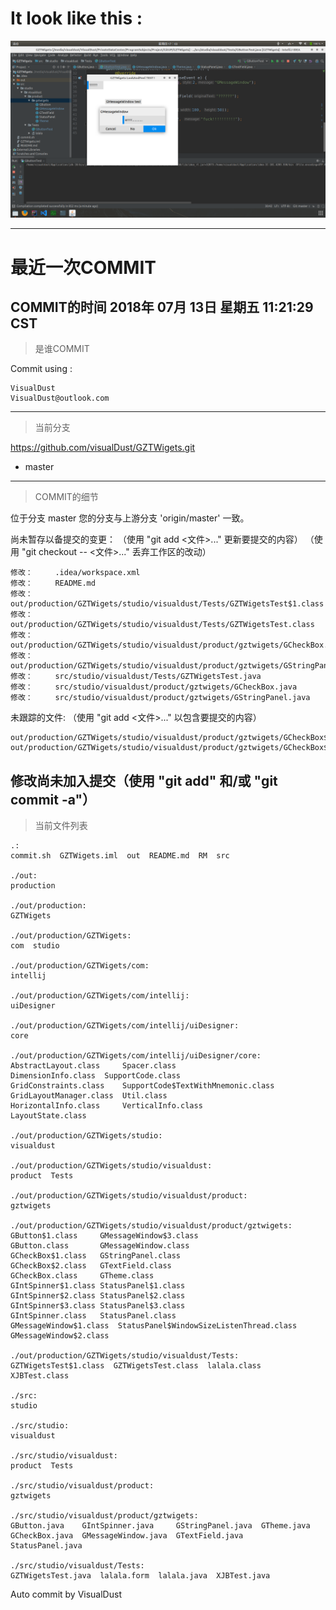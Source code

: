 
# It look like this :

![aaa](https://github.com/visualDust/WikiMediaURL/blob/master/GZTWigets/TestShot.png)

---

# 最近一次COMMIT

COMMIT的时间
2018年 07月 13日 星期五 11:21:29 CST
---
> 是谁COMMIT

Commit using :
```
VisualDust
VisualDust@outlook.com
```
---
> 当前分支

https://github.com/visualDust/GZTWigets.git
* master

---
> COMMIT的细节

位于分支 master
您的分支与上游分支 'origin/master' 一致。

尚未暂存以备提交的变更：
  （使用 "git add <文件>..." 更新要提交的内容）
  （使用 "git checkout -- <文件>..." 丢弃工作区的改动）

	修改：     .idea/workspace.xml
	修改：     README.md
	修改：     out/production/GZTWigets/studio/visualdust/Tests/GZTWigetsTest$1.class
	修改：     out/production/GZTWigets/studio/visualdust/Tests/GZTWigetsTest.class
	修改：     out/production/GZTWigets/studio/visualdust/product/gztwigets/GCheckBox.class
	修改：     out/production/GZTWigets/studio/visualdust/product/gztwigets/GStringPanel.class
	修改：     src/studio/visualdust/Tests/GZTWigetsTest.java
	修改：     src/studio/visualdust/product/gztwigets/GCheckBox.java
	修改：     src/studio/visualdust/product/gztwigets/GStringPanel.java

未跟踪的文件:
  （使用 "git add <文件>..." 以包含要提交的内容）

	out/production/GZTWigets/studio/visualdust/product/gztwigets/GCheckBox$1.class
	out/production/GZTWigets/studio/visualdust/product/gztwigets/GCheckBox$2.class

修改尚未加入提交（使用 "git add" 和/或 "git commit -a"）
---
> 当前文件列表

```
.:
commit.sh  GZTWigets.iml  out  README.md  RM  src

./out:
production

./out/production:
GZTWigets

./out/production/GZTWigets:
com  studio

./out/production/GZTWigets/com:
intellij

./out/production/GZTWigets/com/intellij:
uiDesigner

./out/production/GZTWigets/com/intellij/uiDesigner:
core

./out/production/GZTWigets/com/intellij/uiDesigner/core:
AbstractLayout.class	 Spacer.class
DimensionInfo.class	 SupportCode.class
GridConstraints.class	 SupportCode$TextWithMnemonic.class
GridLayoutManager.class  Util.class
HorizontalInfo.class	 VerticalInfo.class
LayoutState.class

./out/production/GZTWigets/studio:
visualdust

./out/production/GZTWigets/studio/visualdust:
product  Tests

./out/production/GZTWigets/studio/visualdust/product:
gztwigets

./out/production/GZTWigets/studio/visualdust/product/gztwigets:
GButton$1.class		GMessageWindow$3.class
GButton.class		GMessageWindow.class
GCheckBox$1.class	GStringPanel.class
GCheckBox$2.class	GTextField.class
GCheckBox.class		GTheme.class
GIntSpinner$1.class	StatusPanel$1.class
GIntSpinner$2.class	StatusPanel$2.class
GIntSpinner$3.class	StatusPanel$3.class
GIntSpinner.class	StatusPanel.class
GMessageWindow$1.class	StatusPanel$WindowSizeListenThread.class
GMessageWindow$2.class

./out/production/GZTWigets/studio/visualdust/Tests:
GZTWigetsTest$1.class  GZTWigetsTest.class  lalala.class  XJBTest.class

./src:
studio

./src/studio:
visualdust

./src/studio/visualdust:
product  Tests

./src/studio/visualdust/product:
gztwigets

./src/studio/visualdust/product/gztwigets:
GButton.java	GIntSpinner.java     GStringPanel.java	GTheme.java
GCheckBox.java	GMessageWindow.java  GTextField.java	StatusPanel.java

./src/studio/visualdust/Tests:
GZTWigetsTest.java  lalala.form  lalala.java  XJBTest.java
```

Auto commit by VisualDust
